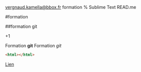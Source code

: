 vergnaud.kamella@bbox.fr formation % Sublime Text READ.me

#formation

##formation git

+1

Formation **git**
Formation *git*

```html
<html></html>
```
[Lien](http://googlr.fr)
